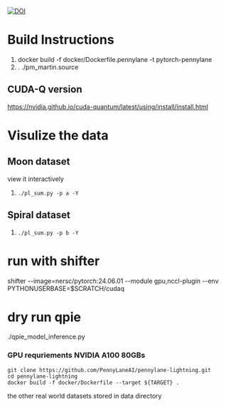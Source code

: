 [![DOI](https://zenodo.org/badge/990962809.svg)](https://doi.org/10.5281/zenodo.15522456)
# Build Instructions

1. docker build -f docker/Dockerfile.pennylane -t pytorch-pennylane
2. . ./pm_martin.source

## CUDA-Q version
https://nvidia.github.io/cuda-quantum/latest/using/install/install.html

# Visulize the data

## Moon dataset 

view it interactively 
1. `./pl_sum.py -p a -Y`

## Spiral dataset
1. `./pl_sum.py -p b -Y`

# run with shifter
shifter --image=nersc/pytorch:24.06.01 --module gpu,nccl-plugin --env PYTHONUSERBASE=$SCRATCH/cudaq

# dry run qpie
./qpie_model_inference.py

### GPU requriements NVIDIA A100 80GBs

```
git clone https://github.com/PennyLaneAI/pennylane-lightning.git
cd pennylane-lightning
docker build -f docker/Dockerfile --target ${TARGET} .
```

the other real world datasets stored in data directory


